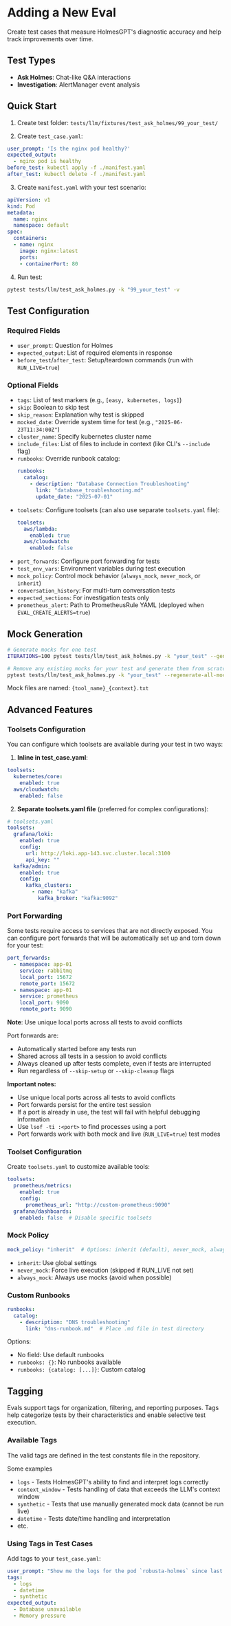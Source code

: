 # Adding a New Eval

Create test cases that measure HolmesGPT's diagnostic accuracy and help track improvements over time.

## Test Types

- **Ask Holmes**: Chat-like Q&A interactions
- **Investigation**: AlertManager event analysis

## Quick Start

1. Create test folder: `tests/llm/fixtures/test_ask_holmes/99_your_test/`

2. Create `test_case.yaml`:
```yaml
user_prompt: 'Is the nginx pod healthy?'
expected_output:
  - nginx pod is healthy
before_test: kubectl apply -f ./manifest.yaml
after_test: kubectl delete -f ./manifest.yaml
```

3. Create `manifest.yaml` with your test scenario:
```yaml
apiVersion: v1
kind: Pod
metadata:
  name: nginx
  namespace: default
spec:
  containers:
  - name: nginx
    image: nginx:latest
    ports:
    - containerPort: 80
```

4. Run test:
```bash
pytest tests/llm/test_ask_holmes.py -k "99_your_test" -v
```

## Test Configuration

### Required Fields
- `user_prompt`: Question for Holmes
- `expected_output`: List of required elements in response
- `before_test`/`after_test`: Setup/teardown commands (run with `RUN_LIVE=true`)

### Optional Fields
- `tags`: List of test markers (e.g., `[easy, kubernetes, logs]`)
- `skip`: Boolean to skip test
- `skip_reason`: Explanation why test is skipped
- `mocked_date`: Override system time for test (e.g., `"2025-06-23T11:34:00Z"`)
- `cluster_name`: Specify kubernetes cluster name
- `include_files`: List of files to include in context (like CLI's `--include` flag)
- `runbooks`: Override runbook catalog:
  ```yaml
  runbooks:
    catalog:
      - description: "Database Connection Troubleshooting"
        link: "database_troubleshooting.md"
        update_date: "2025-07-01"
  ```
- `toolsets`: Configure toolsets (can also use separate `toolsets.yaml` file):
  ```yaml
  toolsets:
    aws/lambda:
      enabled: true
    aws/cloudwatch:
      enabled: false
  ```
- `port_forwards`: Configure port forwarding for tests
- `test_env_vars`: Environment variables during test execution
- `mock_policy`: Control mock behavior (`always_mock`, `never_mock`, or `inherit`)
- `conversation_history`: For multi-turn conversation tests
- `expected_sections`: For investigation tests only
- `prometheus_alert`: Path to PrometheusRule YAML (deployed when `EVAL_CREATE_ALERTS=true`)

## Mock Generation

```bash
# Generate mocks for one test
ITERATIONS=100 pytest tests/llm/test_ask_holmes.py -k "your_test" --generate-mocks

# Remove any existing mocks for your test and generate them from scratch
pytest tests/llm/test_ask_holmes.py -k "your_test" --regenerate-all-mocks
```

Mock files are named: `{tool_name}_{context}.txt`

## Advanced Features

### Toolsets Configuration

You can configure which toolsets are available during your test in two ways:

1. **Inline in test_case.yaml**:
```yaml
toolsets:
  kubernetes/core:
    enabled: true
  aws/cloudwatch:
    enabled: false
```

2. **Separate toolsets.yaml file** (preferred for complex configurations):
```yaml
# toolsets.yaml
toolsets:
  grafana/loki:
    enabled: true
    config:
      url: http://loki.app-143.svc.cluster.local:3100
      api_key: ""
  kafka/admin:
    enabled: true
    config:
      kafka_clusters:
        - name: "kafka"
          kafka_broker: "kafka:9092"
```

### Port Forwarding

Some tests require access to services that are not directly exposed. You can configure port forwards that will be automatically set up and torn down for your test:

```yaml
port_forwards:
  - namespace: app-01
    service: rabbitmq
    local_port: 15672
    remote_port: 15672
  - namespace: app-01
    service: prometheus
    local_port: 9090
    remote_port: 9090
```

**Note**: Use unique local ports across all tests to avoid conflicts

Port forwards are:

- Automatically started before any tests run
- Shared across all tests in a session to avoid conflicts
- Always cleaned up after tests complete, even if tests are interrupted
- Run regardless of `--skip-setup` or `--skip-cleanup` flags

**Important notes:**

- Use unique local ports across all tests to avoid conflicts
- Port forwards persist for the entire test session
- If a port is already in use, the test will fail with helpful debugging information
- Use `lsof -ti :<port>` to find processes using a port
- Port forwards work with both mock and live (`RUN_LIVE=true`) test modes

### Toolset Configuration

Create `toolsets.yaml` to customize available tools:

```yaml
toolsets:
  prometheus/metrics:
    enabled: true
    config:
      prometheus_url: "http://custom-prometheus:9090"
  grafana/dashboards:
    enabled: false  # Disable specific toolsets
```

### Mock Policy

```yaml
mock_policy: "inherit"  # Options: inherit (default), never_mock, always_mock
```

- `inherit`: Use global settings
- `never_mock`: Force live execution (skipped if RUN_LIVE not set)
- `always_mock`: Always use mocks (avoid when possible)

### Custom Runbooks

```yaml
runbooks:
  catalog:
    - description: "DNS troubleshooting"
      link: "dns-runbook.md"  # Place .md file in test directory
```

Options:

- No field: Use default runbooks
- `runbooks: {}`: No runbooks available
- `runbooks: {catalog: [...]}`: Custom catalog

## Tagging

Evals support tags for organization, filtering, and reporting purposes. Tags help categorize tests by their characteristics and enable selective test execution.

### Available Tags

The valid tags are defined in the test constants file in the repository.

Some examples

- `logs` - Tests HolmesGPT's ability to find and interpret logs correctly
- `context_window` - Tests handling of data that exceeds the LLM's context window
- `synthetic` - Tests that use manually generated mock data (cannot be run live)
- `datetime` - Tests date/time handling and interpretation
- etc.

### Using Tags in Test Cases

Add tags to your `test_case.yaml`:

```yaml
user_prompt: "Show me the logs for the pod `robusta-holmes` since last Thursday"
tags:
  - logs
  - datetime
  - synthetic
expected_output:
  - Database unavailable
  - Memory pressure
```
